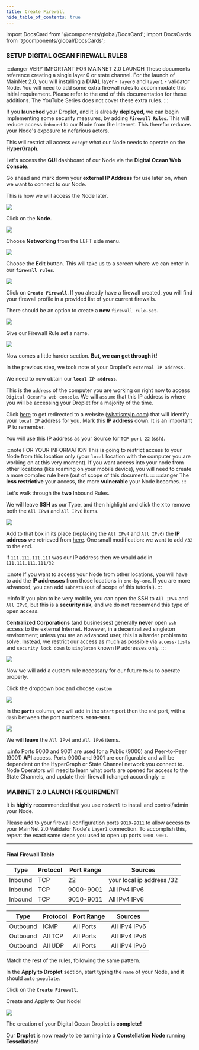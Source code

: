 ```yaml
---
title: Create Firewall
hide_table_of_contents: true
---
```


import DocsCard from '@components/global/DocsCard';
import DocsCards from '@components/global/DocsCards';

<head>
  <title>Digital Ocean Firewall Setup</title>
  <meta
    name="description"
    content="Secure our ingress and egress rules for our droplet"
  />
  <style>{`
    :root {
      --doc-item-container-width: 60rem;
    }
  `}
  </style>
</head>

### SETUP DIGITAL OCEAN FIREWALL RULES

:::danger VERY IMPORTANT FOR MAINNET 2.0 LAUNCH
These documents reference creating a single layer 0 or state channel.  For the launch of MainNet 2.0, you will installing a **DUAL** layer - `layer0` and `layer1` - validator Node.  You will need to add some extra firewall rules to accommodate this initial requirement.   Please refer to the end of this documentation for these additions.  The YouTube Series does not cover these extra rules.
:::

If you **launched** your Droplet, and it is already **deployed**, we can begin implementing some security measures, by adding **`Firewall Rules`**. This will reduce access `inbound` to our Node from the Internet. This therefor reduces your Node's exposure to nefarious actors.

This will restrict all access `except` what our Node needs to operate on the **HyperGraph**.

Let's access the **GUI** dashboard of our Node via the **Digital Ocean Web Console**. 

Go ahead and mark down your **external IP Address** for use later on, when we want to connect to our Node.

This is how we will access the Node later.

![](/img/validator_nodes/do-sg1.png)

Click on the **Node**.

![](/img/validator_nodes/do-sg2.png)

Choose **Networking** from the LEFT side menu.

![](/img/validator_nodes/do-sg3.png)

Choose the **Edit** button. This will take us to a screen where we can enter in our **`firewall rules`**.

![](/img/validator_nodes/do-sg4.png)

Click on **`Create Firewall`**. If you already have a firewall created, you will find your firewall profile in a provided list of your current firewalls. 

There should be an option to create a **new** `firewall rule-set`.

![](/img/validator_nodes/do-sg5.png)

Give our Firewall Rule set a name.

![](/img/validator_nodes/do-sg6.png)

Now comes a little harder section. **But, we can get through it!** 

In the previous step, we took note of your Droplet's `external IP address`.  

We need to now obtain our **`local IP address`**.  

This is the `address` of the computer you are working on right now to access `Digital Ocean's web console`.  We will `assume` that this IP address is where you will be accessing your Droplet for a majority of the time.

Click [here](https://www.whatismyip.com) to get redirected to a website ([whatismyip.com](https://www.whatismyip.com)) that will identify your `local IP` address for you.  Mark this **IP address** down.  It is an important IP to remember.

You will use this IP address as your Source for `TCP port 22` (ssh).

:::note FOR YOUR INFORMATION
This is going to restrict access to your Node from this location only (your `local` location with the computer you are working on at this very moment). If you want access into your node from other locations (like roaming on your mobile device), you will need to create a more complex rule here (out of scope of this document).
:::
:::danger
The **less restrictive** your access, the more **vulnerable** your Node becomes.
:::

Let's walk through the **two** Inbound Rules.

We will leave **SSH** as our Type, and then highlight and click the `X` to remove both the `All IPv4` and `All IPv6` items.

![](/img/validator_nodes/do-sg7.png)


Add to that box in its place (replacing the `All IPv4` and `All IPv6`) the **IP address** we retrieved from [here](https://www.whatismyip.com). One small modification: we want to add `/32` to the end. 

if `111.111.111.111` was our IP address then we would add in `111.111.111.111/32`

:::note
If you want to access your Node from other locations, you will have to add the **IP addresses** from those locations in `one-by-one`. If you are more advanced, you can add `subnets` (out of scope of this tutorial). 
:::

:::info
If you plan to be very mobile, you can open the SSH to `All IPv4` and `All IPv6`, but this is a **security risk**, and we do not recommend this type of open access.

**Centralized Corporations** (and businesses) generally **never** open `ssh` access to the external Internet.  However, in a decentralized singleton environment; unless you are an advanced user, this is a harder problem to solve.  Instead, we restrict our access as much as possible via `access-lists` and `security lock down` to `singleton` known IP addresses only.
:::

![](/img/validator_nodes/do-sg8.png)


Now we will add a custom rule necessary for our future `Node` to operate properly.

Click the dropdown box and choose **`custom`**

![](/img/validator_nodes/do-sg9.png)

In the **`ports`** column, we will add in the `start` port then the `end` port, with a `dash` between the port numbers. **`9000-9001`**.

![](/img/validator_nodes/do-sg10.png)

We will **leave** the `All IPv4` and `All IPv6` items.

:::info
Ports 9000 and 9001 are used for a Public (9000) and Peer-to-Peer (9001) **API** access.   Ports 9000 and 9001 are configurable and will be dependent on the HyperGraph or State Channel network you connect to.  Node Operators will need to learn what ports are opened for access to the State Channels, and update their firewall (change) accordingly
:::

### MAINNET 2.0 LAUNCH REQUIREMENT
It is **highly** recommended that you use `nodectl` to install and control/admin your Node.

Please add to your firewall configuration ports `9010-9011` to allow access to your MainNet 2.0 Validator Node's `Layer1` connection.  To accomplish this, repeat the exact same steps you used to open up ports `9000-9001`.

---

#### Final Firewall Table 

| Type	| Protocol	| Port Range	| Sources |
| ----  | -----| ----- | ---- |
| Inbound	| TCP	| 22	| your local ip address /32 |
| Inbound	| TCP	| 9000-9001	| All IPv4 IPv6
| Inbound	| TCP	| 9010-9011	| All IPv4 IPv6

| Type	| Protocol	| Port Range	| Sources |
| ----  | -----| ----- | ---- |
| Outbound	| ICMP	| All Ports	| All IPv4 IPv6 |
| Outbound	| All TCP	| All Ports |	All IPv4 IPv6 |
| Outbound	| All UDP	| All Ports	| All IPv4 IPv6 |


Match the rest of the rules, following the same pattern. 

In the **Apply to Droplet** section, start typing the `name` of your Node, and it should `auto-populate`. 

Click on the **`Create Firewall`**.

Create and Apply to Our Node!

![](/img/validator_nodes/do-sg13.png)

The creation of your Digital Ocean Droplet is **complete!**

Our **Droplet** is now ready to be turning into a **Constellation Node** running **Tessellation**!
